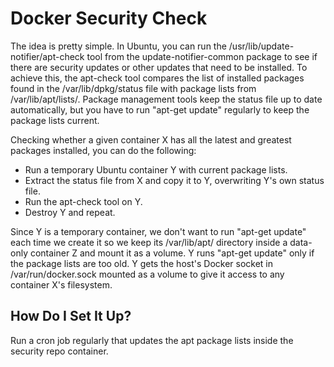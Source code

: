 Docker Security Check
=====================

The idea is pretty simple. In Ubuntu, you can run the
/usr/lib/update-notifier/apt-check tool from the update-notifier-common
package to see if there are security updates or other updates that need
to be installed. To achieve this, the apt-check tool compares the list of
installed packages found in the /var/lib/dpkg/status file with package
lists from /var/lib/apt/lists/. Package management tools keep the status
file up to date automatically, but you have to run "apt-get update"
regularly to keep the package lists current.

Checking whether a given container X has all the latest and greatest
packages installed, you can do the following:

  * Run a temporary Ubuntu container Y with current package lists.
  * Extract the status file from X and copy it to Y, overwriting Y's
    own status file.
  * Run the apt-check tool on Y.
  * Destroy Y and repeat.

Since Y is a temporary container, we don't want to run "apt-get update"
each time we create it so we keep its /var/lib/apt/ directory inside
a data-only container Z and mount it as a volume. Y runs "apt-get update"
only if the package lists are too old. Y gets the host's Docker socket in
/var/run/docker.sock mounted as a volume to give it access to any
container X's filesystem.


How Do I Set It Up?
-------------------

Run a cron job regularly that updates the apt package lists inside the
security repo container.
